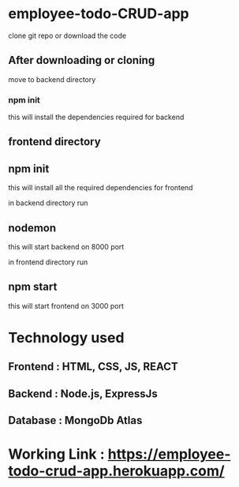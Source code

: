 # employee-todo-CRUD-app

clone git repo or download the code 

## After downloading or cloning

move to backend directory 

### npm init

this will install the dependencies required for backend

## frontend directory

## npm init

this will install all the required dependencies for frontend

in backend directory run

## nodemon

this will start backend on 8000 port

in frontend directory run

## npm start

this will start frontend on 3000 port

# Technology used

## Frontend : HTML, CSS, JS, REACT
## Backend : Node.js, ExpressJs
## Database : MongoDb Atlas

# Working Link : https://employee-todo-crud-app.herokuapp.com/
